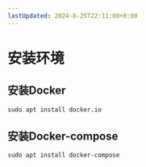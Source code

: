```yaml
---
lastUpdated: 2024-8-25T22:11:00+8:00
---
```


# 安装环境

## 安装Docker

```sudo apt install docker.io```

## 安装Docker-compose

```sudo apt install docker-compose```